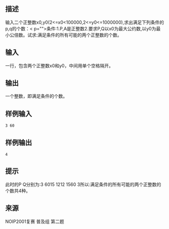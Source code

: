 ## 描述


输入二个正整数x0,y0(2<=x0<100000,2<=y0<=1000000),求出满足下列条件的p,q的个数：< p="">条件:1.P,A是正整数2.要求P,Q以x0为最大公约数,以y0为最小公倍数。试求:满足条件的所有可能的两个正整数的个数。

## 输入


一行，包含两个正整数x0和y0，中间用单个空格隔开。

## 输出


一个整数，即满足条件的个数。

## 样例输入


```
3 60
```


## 样例输出


```
4
```


## 提示


此时的P  Q分别为:3   6015  1212  1560  3所以:满足条件的所有可能的两个正整数的个数共4种。

## 来源


NOIP2001复赛 普及组 第二题


